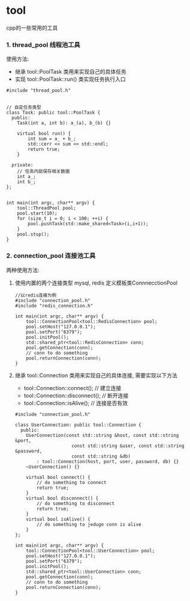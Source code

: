 # tool
cpp的一些常用的工具

### 1. thread_pool 线程池工具

使用方法:
* 继承 tool::PoolTask 类用来实现自己的具体任务
* 实现 tool::PoolTask::run() 类实现任务执行入口

```
#include "thread_pool.h"


// 自定任务类型
class Task: public tool::PoolTask {
  public:
    Task(int a, int b): a_(a), b_(b) {}

    virtual bool run() {
        int sum = a_ + b_;
        std::cerr << sum << std::endl;
        return true;
    }

  private:
    // 任务内部保存相关数据
    int a_;
    int b_;
};


int main(int argc, char** argv) {
    tool::ThreadPool pool;
    pool.start(10);
    for (size_t i = 0; i < 100; ++i) {
        pool.pushTask(std::make_shared<Task>(i,i+1));
    }
    pool.stop();
}

```

### 2. connection_pool 连接池工具

两种使用方法:
1. 使用内置的两个连接类型 mysql, redis 定义模板类ConnnecctionPool
    ```
    //以redis连接为例
    #include "connection_pool.h"
    #include "redis_connection.h"
    
    int main(int argc, char** argv) {
        tool::ConnectionPool<tool::RedisConnection> pool;
        pool.setHost("127.0.0.1");
        pool.setPort("6379");
        pool.initPool();
        std::shared_ptr<tool::RedisConnection> conn;
        pool.getConnection(conn);
        // conn to do something
        pool.returnConnection(conn);
    }
    ```
2. 继承 tool::Connection 类用来实现自己的具体连接, 需要实现以下方法
    * tool::Connection::connect();  // 建立连接
    * tool::Connection::disconnect(); // 断开连接
    * tool::Connection::isAlive(); // 连接是否有效

    ```
    #include "connection_pool.h"
    
    class UserConnection: public tool::Connection {
      public:
        UserConnection(const std::string &host, const std::string &port,
                         const std::string &user, const std::string &password,
                         const std::string &db)
            : tool::Connection(host, port, user, password, db) {}
        ~UserConnection() {}
        
        virtual bool connect() {
            // do something to connect
            return true;
        }
        virtual bool disconnect() {
            // do something to disconnect
            return true;
        }
        virtual bool isAlive() {
            // do something to jeduge conn is alive 
        }
    };
    
    int main(int argc, char** argv) {
        tool::ConnectionPool<tool::UserConnection> pool;
        pool.setHost("127.0.0.1");
        pool.setPort("6379");
        pool.initPool();
        std::shared_ptr<tool::UserConnection> conn;
        pool.getConnection(conn);
        // conn to do something
        pool.returnConnection(conn);
    }
    ```
